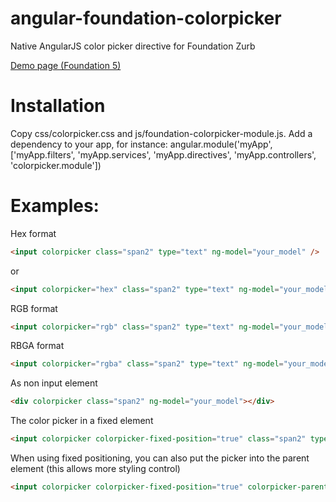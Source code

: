angular-foundation-colorpicker
==============================

Native AngularJS color picker directive for Foundation Zurb

<a href="http://web.hostdmk.net/github/colorpicker_foundation/" target="_blank">Demo page (Foundation 5)</a>

Installation
===============================
Copy css/colorpicker.css and js/foundation-colorpicker-module.js.
Add a dependency to your app, for instance:
angular.module('myApp', ['myApp.filters', 'myApp.services', 'myApp.directives', 'myApp.controllers', 'colorpicker.module'])

Examples:
===============================

Hex format
```html
<input colorpicker class="span2" type="text" ng-model="your_model" />
```
or
```html
<input colorpicker="hex" class="span2" type="text" ng-model="your_model" />
```

RGB format
```html
<input colorpicker="rgb" class="span2" type="text" ng-model="your_model" />
```

RBGA format
```html
<input colorpicker="rgba" class="span2" type="text" ng-model="your_model" />
```

As non input element
```html
<div colorpicker class="span2" ng-model="your_model"></div>
```

The color picker in a fixed element
```html
<input colorpicker colorpicker-fixed-position="true" class="span2" type="text" ng-model="your_model" />
```

When using fixed positioning, you can also put the picker into the parent element (this allows more styling control)
```html
<input colorpicker colorpicker-fixed-position="true" colorpicker-parent="true" class="span2" type="text" ng-model="your_model" />
```